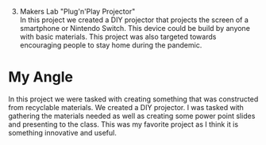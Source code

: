 3. Makers Lab "Plug'n'Play Projector"  
In this project we created a DIY projector that projects the screen of a smartphone or Nintendo Switch. This device could be build by anyone with basic materials. This project was also targeted towards encouraging people to stay home during the pandemic.  

# My Angle
In this project we were tasked with creating something that was constructed from recyclable materials. We created a DIY projector. I was tasked with gathering the materials needed as well as creating some power point slides and presenting to the class. This was my favorite project as I think it is something innovative and useful.